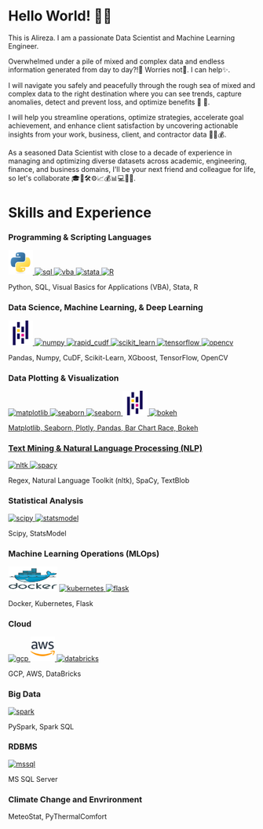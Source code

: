 # Hello World! 👋🌐
 This is Alireza. I am a passionate Data Scientist and Machine Learning Engineer.

Overwhelmed under a pile of mixed and complex data and endless information generated from day to day?!🤯 
Worries not🙂. I can help✨.

I will navigate you safely and peacefully through the rough sea of mixed and complex data to the right destination where you can see trends, capture anomalies, detect and prevent loss, and optimize benefits 🌊 🚢.

I will help you streamline operations, optimize strategies, accelerate goal achievement, and enhance client satisfaction by uncovering actionable insights from your work, business, client, and contractor data 💼🏢💰.

As a seasoned Data Scientist with close to a decade of experience in managing and optimizing diverse datasets across academic, engineering, finance, and business domains, I'll be your next friend and colleague for life, so let's collaborate 🎓🔬🛠️⚙️📈💰📊💻📝🤝.

# Skills and Experience
### Programming & Scripting Languages
<p align="left">  <a href="https://www.python.org" target="_blank" rel="noreferrer"> <img src="https://raw.githubusercontent.com/devicons/devicon/master/icons/python/python-original.svg" alt="python" width="50" height="50"/> </a>
<a href="https://sql.ophir.dev/your-first-sql-website/" target="_blank" rel="noreferrer"> <img src="https://upload.wikimedia.org/wikipedia/commons/d/d7/Sql_data_base_with_logo.svg" alt="sql" width="100" height="50"/>
<a href="https://learn.microsoft.com/en-us/office/vba/library-reference/concepts/getting-started-with-vba-in-office" target="_blank" rel="noreferrer"> <img src="https://www.vectorlogo.zone/logos/microsoft_vb/microsoft_vb-icon.svg" alt="vba" width="50" height="50"/> </a>
<a href="https://www.stata.com/" target="_blank" rel="noreferrer"> <img src="https://upload.wikimedia.org/wikipedia/commons/7/79/Stata_logo_med_blue.png" alt="stata" width="100" height="50"/> </a>
<a href="https://www.r-project.org/about.html" target="_blank" rel="noreferrer"> <img src="https://upload.wikimedia.org/wikipedia/commons/1/1b/R_logo.svg" alt="R" width="50" height="50"/> </a>

Python, SQL, Visual Basics for Applications (VBA), Stata, R 


### Data Science, Machine Learning, & Deep Learning
<p align="left">   <a href="https://pandas.pydata.org/" target="_blank" rel="noreferrer"> <img src="https://raw.githubusercontent.com/devicons/devicon/2ae2a900d2f041da66e950e4d48052658d850630/icons/pandas/pandas-original.svg" alt="pandas" width="50" height="50"/> </a>
<a href="https://numpy.org/" target="_blank" rel="noreferrer"> <img src="https://upload.wikimedia.org/wikipedia/commons/3/31/NumPy_logo_2020.svg" alt="numpy" width="100" height="50"/> </a>
<a href="https://docs.rapids.ai/api/cudf/stable/" target="_blank" rel="noreferrer"> <img src="https://docs.rapids.ai/api/cudf/stable/_images/RAPIDS-logo-purple.png" alt="rapid_cudf" width="100" height="50"/> </a>
<a href="https://scikit-learn.org/" target="_blank" rel="noreferrer"> <img src="https://upload.wikimedia.org/wikipedia/commons/0/05/Scikit_learn_logo_small.svg" alt="scikit_learn" width="50" height="50"/> </a>
<a href="https://www.tensorflow.org" target="_blank" rel="noreferrer"> <img src="https://www.vectorlogo.zone/logos/tensorflow/tensorflow-icon.svg" alt="tensorflow" width="50" height="50"/> </a>
<a href="https://opencv.org/" target="_blank" rel="noreferrer"> <img src="https://www.vectorlogo.zone/logos/opencv/opencv-icon.svg" alt="opencv" width="50" height="50"/> </a>  

Pandas, Numpy, CuDF, Scikit-Learn, XGboost, TensorFlow, OpenCV


### Data Plotting & Visualization
<p align="left">  <a href="https://www.matplotlib.org" target="_blank" rel="noreferrer"> <img src="https://upload.wikimedia.org/wikipedia/commons/8/84/Matplotlib_icon.svg" alt="matplotlib" width="50" height="50"/> </a>
<a href="https://seaborn.pydata.org/" target="_blank" rel="noreferrer"> <img src="https://seaborn.pydata.org/_images/logo-mark-lightbg.svg" alt="seaborn" width="50" height="50"/> </a> 
<a href="https://plotly.com/" target="_blank" rel="noreferrer"> <img src="https://upload.wikimedia.org/wikipedia/commons/8/8a/Plotly_logo_for_digital_final_%286%29.png" alt="seaborn" width="100" height="50"/> </a>
<a href="https://pandas.pydata.org/" target="_blank" rel="noreferrer"> <img src="https://raw.githubusercontent.com/devicons/devicon/2ae2a900d2f041da66e950e4d48052658d850630/icons/pandas/pandas-original.svg" alt="pandas" width="50" height="50"/> </a>
<a href="https://bokeh.org/" target="_blank" rel="noreferrer"> <img src="https://static.bokeh.org/branding/icons/bokeh-icon@5x.png" alt="bokeh" width="50" height="50"/>

Matplotlib, Seaborn, Plotly, Pandas, Bar Chart Race, Bokeh


### Text Mining & Natural Language Processing (NLP)
<p align="left">   <a href="https://www.nltk.org/" target="_blank" rel="noreferrer"> <img src="https://upload.wikimedia.org/wikipedia/commons/d/d3/Python_icon_%28black_and_white%29.svg" alt="nltk" width="50" height="50"/>
<a href=https://spacy.io/ target="_blank" rel="noreferrer"> <img src="https://upload.wikimedia.org/wikipedia/commons/8/88/SpaCy_logo.svg" alt="spacy" width="50" height="50"/> </a>

Regex, Natural Language Toolkit (nltk), SpaCy, TextBlob


### Statistical Analysis
<p align="left">   <a href="https://scipy.org/" target="_blank" rel="noreferrer"> <img src="https://upload.wikimedia.org/wikipedia/commons/b/b2/SCIPY_2.svg" alt="scipy" width="50" height="50"/> </a>
<a href="https://www.statsmodels.org/stable/index.html" target="_blank" rel="noreferrer"> <img src="https://www.statsmodels.org/stable/_images/statsmodels-logo-v2-no-text.svg" alt="statsmodel" width="50" height="50"/> </a>

Scipy, StatsModel


### Machine Learning Operations (MLOps)
<p align="left">   <img src="https://raw.githubusercontent.com/devicons/devicon/master/icons/docker/docker-original-wordmark.svg" alt="docker" width="100" height="50"/> </a> 
<a href="https://kubernetes.io" target="_blank" rel="noreferrer"> <img src="https://www.vectorlogo.zone/logos/kubernetes/kubernetes-icon.svg" alt="kubernetes" width="50" height="50"/> </a> 
<a href="https://flask.palletsprojects.com/en/3.0.x/" target="_blank" rel="noreferrer"> <img src="https://upload.wikimedia.org/wikipedia/commons/3/3c/Flask_logo.svg" alt="flask" width="100" height="50"/> </a> 

Docker, Kubernetes, Flask


### Cloud
<p align="left">    <a href="https://cloud.google.com" target="_blank" rel="noreferrer"> <img src="https://www.vectorlogo.zone/logos/google_cloud/google_cloud-icon.svg" alt="gcp" width="50" height="50"/> </a> 
<a href="https://aws.amazon.com" target="_blank" rel="noreferrer"> <img src="https://raw.githubusercontent.com/devicons/devicon/master/icons/amazonwebservices/amazonwebservices-original-wordmark.svg" alt="aws" width="50" height="50"/> </a>
<a href="https://www.databricks.com/" target="_blank" rel="noreferrer"> <img src="https://upload.wikimedia.org/wikipedia/commons/6/63/Databricks_Logo.png" alt="databricks" width="100" height="50"/></a>

GCP, AWS, DataBricks


### Big Data
<p align="left">   <a href="https://spark.apache.org/" target="_blank" rel="noreferrer"> <img src="https://upload.wikimedia.org/wikipedia/commons/f/f3/Apache_Spark_logo.svg" alt="spark" width="100" height="40"/> </a>

PySpark, Spark SQL


### RDBMS
<p align="left">   <a href="https://www.microsoft.com/en-us/sql-server" target="_blank" rel="noreferrer"> <img src="https://www.svgrepo.com/show/303229/microsoft-sql-server-logo.svg" alt="mssql" width="100" height="50"/> </a> 
 
 MS SQL Server



### Climate Change and Envrironment

MeteoStat, PyThermalComfort
